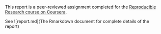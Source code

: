 This report is a peer-reviewed assignment completed for the [Reproducible Research course on Coursera](https://www.coursera.org/learn/reproducible-research).

See ![report.md](The Rmarkdown document for complete details of the report)
